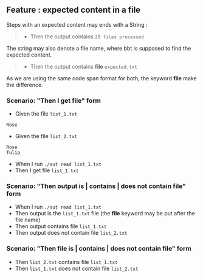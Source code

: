 ## Feature : expected content in a file

Steps with an expected content may ends with a String :  

> - Then the output contains `20 files processed`

The string may also denote a file name, where bbt is supposed to find the expected content.

> - Then the output contains **file** `expected.txt`

As we are using the same code span format for both, the keyword **file** make the difference.

### Scenario: "Then I get file" form
- Given the file `list_1.txt`
```
Rose
```
- Given the file `list_2.txt`
```
Rose
Tulip
```
  
- When I run `./sut read list_1.txt`
- Then I get file `list_1.txt`

### Scenario: "Then output is | contains | does not contain file" form
- When I run `./sut read list_1.txt`
- Then output is the `list_1.txt` file
  (the **file** keyword may be put after the file name)
- Then output contains file `list_1.txt`
- Then output does not contain file `list_2.txt`

### Scenario: "Then file is | contains | does not contain file" form
- Then `list_2.txt` contains file `list_1.txt`
- Then `list_1.txt` does not contain file `list_2.txt`

